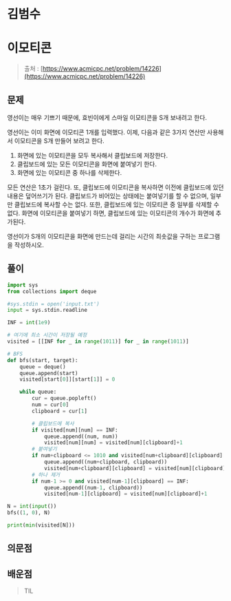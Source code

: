 # 김범수

# 이모티콘

> 출처 : [https://www.acmicpc.net/problem/14226](https://www.acmicpc.net/problem/14226)
> 

## 문제

영선이는 매우 기쁘기 때문에, 효빈이에게 스마일 이모티콘을 S개 보내려고 한다.

영선이는 이미 화면에 이모티콘 1개를 입력했다. 이제, 다음과 같은 3가지 연산만 사용해서 이모티콘을 S개 만들어 보려고 한다.

1. 화면에 있는 이모티콘을 모두 복사해서 클립보드에 저장한다.
2. 클립보드에 있는 모든 이모티콘을 화면에 붙여넣기 한다.
3. 화면에 있는 이모티콘 중 하나를 삭제한다.

모든 연산은 1초가 걸린다. 또, 클립보드에 이모티콘을 복사하면 이전에 클립보드에 있던 내용은 덮어쓰기가 된다. 클립보드가 비어있는 상태에는 붙여넣기를 할 수 없으며, 일부만 클립보드에 복사할 수는 없다. 또한, 클립보드에 있는 이모티콘 중 일부를 삭제할 수 없다. 화면에 이모티콘을 붙여넣기 하면, 클립보드에 있는 이모티콘의 개수가 화면에 추가된다.

영선이가 S개의 이모티콘을 화면에 만드는데 걸리는 시간의 최솟값을 구하는 프로그램을 작성하시오.

## 풀이

```python
import sys
from collections import deque

#sys.stdin = open('input.txt')
input = sys.stdin.readline

INF = int(1e9)

# 여기에 최소 시간이 저장될 예정
visited = [[INF for _ in range(1011)] for _ in range(1011)]

# BFS
def bfs(start, target):
    queue = deque()
    queue.append(start)
    visited[start[0]][start[1]] = 0

    while queue:
        cur = queue.popleft()
        num = cur[0]
        clipboard = cur[1]

        # 클립보드에 복사
        if visited[num][num] == INF:
            queue.append((num, num))
            visited[num][num] = visited[num][clipboard]+1
        # 붙여넣기
        if num+clipboard <= 1010 and visited[num+clipboard][clipboard] == INF:
            queue.append((num+clipboard, clipboard))
            visited[num+clipboard][clipboard] = visited[num][clipboard]+1
        # 하나 제거
        if num-1 >= 0 and visited[num-1][clipboard] == INF:
            queue.append((num-1, clipboard))
            visited[num-1][clipboard] = visited[num][clipboard]+1

N = int(input())
bfs((1, 0), N)

print(min(visited[N]))
```

> 
> 

## 의문점

## 배운점

> TIL
>